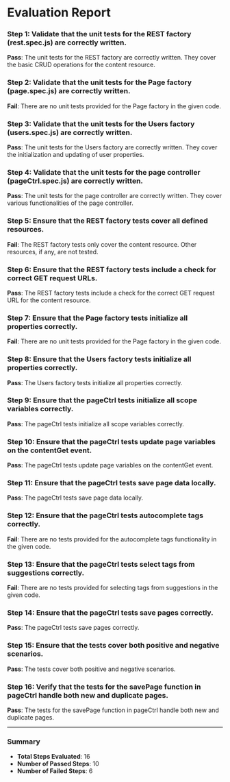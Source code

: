 # Evaluation Report

### Step 1: Validate that the unit tests for the REST factory (rest.spec.js) are correctly written.
**Pass**: The unit tests for the REST factory are correctly written. They cover the basic CRUD operations for the content resource.

### Step 2: Validate that the unit tests for the Page factory (page.spec.js) are correctly written.
**Fail**: There are no unit tests provided for the Page factory in the given code.

### Step 3: Validate that the unit tests for the Users factory (users.spec.js) are correctly written.
**Pass**: The unit tests for the Users factory are correctly written. They cover the initialization and updating of user properties.

### Step 4: Validate that the unit tests for the page controller (pageCtrl.spec.js) are correctly written.
**Pass**: The unit tests for the page controller are correctly written. They cover various functionalities of the page controller.

### Step 5: Ensure that the REST factory tests cover all defined resources.
**Fail**: The REST factory tests only cover the content resource. Other resources, if any, are not tested.

### Step 6: Ensure that the REST factory tests include a check for correct GET request URLs.
**Pass**: The REST factory tests include a check for the correct GET request URL for the content resource.

### Step 7: Ensure that the Page factory tests initialize all properties correctly.
**Fail**: There are no unit tests provided for the Page factory in the given code.

### Step 8: Ensure that the Users factory tests initialize all properties correctly.
**Pass**: The Users factory tests initialize all properties correctly.

### Step 9: Ensure that the pageCtrl tests initialize all scope variables correctly.
**Pass**: The pageCtrl tests initialize all scope variables correctly.

### Step 10: Ensure that the pageCtrl tests update page variables on the contentGet event.
**Pass**: The pageCtrl tests update page variables on the contentGet event.

### Step 11: Ensure that the pageCtrl tests save page data locally.
**Pass**: The pageCtrl tests save page data locally.

### Step 12: Ensure that the pageCtrl tests autocomplete tags correctly.
**Fail**: There are no tests provided for the autocomplete tags functionality in the given code.

### Step 13: Ensure that the pageCtrl tests select tags from suggestions correctly.
**Fail**: There are no tests provided for selecting tags from suggestions in the given code.

### Step 14: Ensure that the pageCtrl tests save pages correctly.
**Pass**: The pageCtrl tests save pages correctly.

### Step 15: Ensure that the tests cover both positive and negative scenarios.
**Pass**: The tests cover both positive and negative scenarios.

### Step 16: Verify that the tests for the savePage function in pageCtrl handle both new and duplicate pages.
**Pass**: The tests for the savePage function in pageCtrl handle both new and duplicate pages.

---

### Summary
- **Total Steps Evaluated**: 16
- **Number of Passed Steps**: 10
- **Number of Failed Steps**: 6
